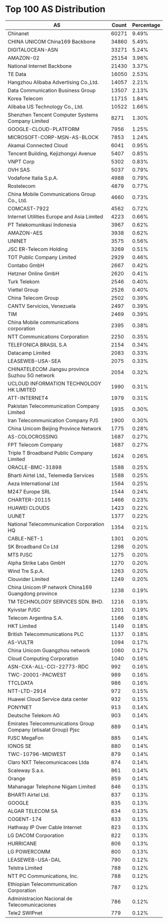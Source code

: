 # Top 100 AS Distribution
| AS | Count | Percentage |
|----|----|----|
| Chinanet | 60271 | 9.49% |
| CHINA UNICOM China169 Backbone | 34860 | 5.49% |
| DIGITALOCEAN-ASN | 33271 | 5.24% |
| AMAZON-02 | 25154 | 3.96% |
| National Internet Backbone | 21430 | 3.37% |
| TE Data | 16050 | 2.53% |
| Hangzhou Alibaba Advertising Co.,Ltd. | 14057 | 2.21% |
| Data Communication Business Group | 13507 | 2.13% |
| Korea Telecom | 11715 | 1.84% |
| Alibaba US Technology Co., Ltd. | 10522 | 1.66% |
| Shenzhen Tencent Computer Systems Company Limited | 8271 | 1.30% |
| GOOGLE-CLOUD-PLATFORM | 7956 | 1.25% |
| MICROSOFT-CORP-MSN-AS-BLOCK | 7853 | 1.24% |
| Akamai Connected Cloud | 6041 | 0.95% |
| Tencent Building, Kejizhongyi Avenue | 5407 | 0.85% |
| VNPT Corp | 5302 | 0.83% |
| OVH SAS | 5037 | 0.79% |
| Vodafone Italia S.p.A. | 4988 | 0.79% |
| Rostelecom | 4879 | 0.77% |
| China Mobile Communications Group Co., Ltd. | 4660 | 0.73% |
| COMCAST-7922 | 4562 | 0.72% |
| Internet Utilities Europe and Asia Limited | 4223 | 0.66% |
| PT Telekomunikasi Indonesia | 3967 | 0.62% |
| AMAZON-AES | 3938 | 0.62% |
| UNINET | 3575 | 0.56% |
| JSC ER-Telecom Holding | 3269 | 0.51% |
| TOT Public Company Limited | 2929 | 0.46% |
| Contabo GmbH | 2667 | 0.42% |
| Hetzner Online GmbH | 2620 | 0.41% |
| Turk Telekom | 2546 | 0.40% |
| Viettel Group | 2526 | 0.40% |
| China Telecom Group | 2502 | 0.39% |
| CANTV Servicios, Venezuela | 2497 | 0.39% |
| TIM | 2469 | 0.39% |
| China Mobile communications corporation | 2395 | 0.38% |
| NTT Communications Corporation | 2250 | 0.35% |
| TELEFONICA BRASIL S.A | 2154 | 0.34% |
| Datacamp Limited | 2083 | 0.33% |
| LEASEWEB-USA-SEA | 2075 | 0.33% |
| CHINATELECOM Jiangsu province Suzhou 5G network | 2054 | 0.32% |
| UCLOUD INFORMATION TECHNOLOGY HK LIMITED | 1990 | 0.31% |
| ATT-INTERNET4 | 1979 | 0.31% |
| Pakistan Telecommunication Company Limited | 1935 | 0.30% |
| Iran Telecommunication Company PJS | 1900 | 0.30% |
| China Unicom Beijing Province Network | 1775 | 0.28% |
| AS-COLOCROSSING | 1687 | 0.27% |
| FPT Telecom Company | 1687 | 0.27% |
| Triple T Broadband Public Company Limited | 1624 | 0.26% |
| ORACLE-BMC-31898 | 1588 | 0.25% |
| Bharti Airtel Ltd., Telemedia Services | 1588 | 0.25% |
| Aeza International Ltd | 1564 | 0.25% |
| M247 Europe SRL | 1544 | 0.24% |
| CHARTER-20115 | 1466 | 0.23% |
| HUAWEI CLOUDS | 1423 | 0.22% |
| UUNET | 1377 | 0.22% |
| National Telecommunication Corporation HQ | 1354 | 0.21% |
| CABLE-NET-1 | 1301 | 0.20% |
| SK Broadband Co Ltd | 1298 | 0.20% |
| MTS PJSC | 1275 | 0.20% |
| Alpha Strike Labs GmbH | 1270 | 0.20% |
| Wind Tre S.p.A. | 1263 | 0.20% |
| Clouvider Limited | 1249 | 0.20% |
| China Unicom IP network China169 Guangdong province | 1238 | 0.19% |
| TM TECHNOLOGY SERVICES SDN. BHD. | 1216 | 0.19% |
| Kyivstar PJSC | 1201 | 0.19% |
| Telecom Argentina S.A. | 1166 | 0.18% |
| HKT Limited | 1149 | 0.18% |
| British Telecommunications PLC | 1137 | 0.18% |
| AS-VULTR | 1094 | 0.17% |
| China Unicom Guangzhou network | 1060 | 0.17% |
| Cloud Computing Corporation | 1040 | 0.16% |
| ASN-CXA-ALL-CCI-22773-RDC | 992 | 0.16% |
| TWC-20001-PACWEST | 989 | 0.16% |
| TTCLDATA | 986 | 0.16% |
| NTT-LTD-2914 | 972 | 0.15% |
| Huawei Cloud Service data center | 932 | 0.15% |
| PONYNET | 913 | 0.14% |
| Deutsche Telekom AG | 903 | 0.14% |
| Emirates Telecommunications Group Company (etisalat Group) Pjsc | 889 | 0.14% |
| PJSC MegaFon | 885 | 0.14% |
| IONOS SE | 880 | 0.14% |
| TWC-10796-MIDWEST | 879 | 0.14% |
| Claro NXT Telecomunicacoes Ltda | 874 | 0.14% |
| Scaleway S.a.s. | 861 | 0.14% |
| Orange | 859 | 0.14% |
| Mahanagar Telephone Nigam Limited | 846 | 0.13% |
| BHARTI Airtel Ltd. | 837 | 0.13% |
| GOOGLE | 835 | 0.13% |
| ALGAR TELECOM SA | 834 | 0.13% |
| COGENT-174 | 833 | 0.13% |
| Hathway IP Over Cable Internet | 823 | 0.13% |
| LG DACOM Corporation | 822 | 0.13% |
| HURRICANE | 806 | 0.13% |
| LG POWERCOMM | 800 | 0.13% |
| LEASEWEB-USA-DAL | 790 | 0.12% |
| Telstra Limited | 788 | 0.12% |
| NTT PC Communications, Inc. | 788 | 0.12% |
| Ethiopian Telecommunication Corporation | 787 | 0.12% |
| Administracion Nacional de Telecomunicaciones | 786 | 0.12% |
| Tele2 SWIPnet | 779 | 0.12% |
